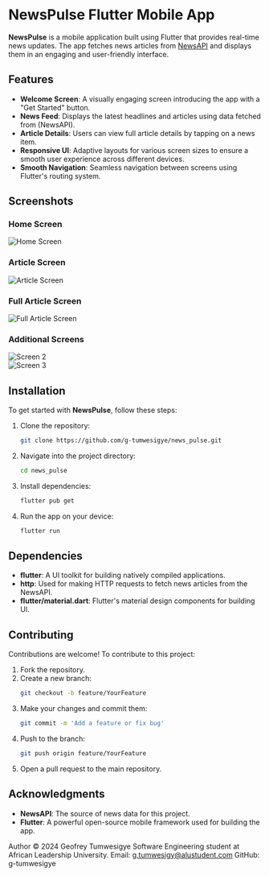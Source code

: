 # NewsPulse Flutter Mobile App

**NewsPulse** is a mobile application built using Flutter that provides real-time news updates. The app fetches news articles from [NewsAPI](https://newsapi.org/) and displays them in an engaging and user-friendly interface.

## Features

- **Welcome Screen**: A visually engaging screen introducing the app with a "Get Started" button.
- **News Feed**: Displays the latest headlines and articles using data fetched from (NewsAPI).
- **Article Details**: Users can view full article details by tapping on a news item.
- **Responsive UI**: Adaptive layouts for various screen sizes to ensure a smooth user experience across different devices.
- **Smooth Navigation**: Seamless navigation between screens using Flutter's routing system.

## Screenshots

### Home Screen
![Home Screen](assets/images/screenshots/home_screen.png)

### Article Screen
![Article Screen](assets/images/screenshots/article_screen.png)

### Full Article Screen
![Full Article Screen](assets/images/screenshots/full_article_screen.png)

### Additional Screens
![Screen 2](assets/images/screenshots/screen2.png)  
![Screen 3](assets/images/screenshots/screen3.png)

## Installation

To get started with **NewsPulse**, follow these steps:

1. Clone the repository:
    ```bash
    git clone https://github.com/g-tumwesigye/news_pulse.git
    ```
2. Navigate into the project directory:
    ```bash
    cd news_pulse
    ```
3. Install dependencies:
    ```bash
    flutter pub get
    ```

4. Run the app on your device:
    ```bash
    flutter run
    ```

## Dependencies

- **flutter**: A UI toolkit for building natively compiled applications.
- **http**: Used for making HTTP requests to fetch news articles from the NewsAPI.
- **flutter/material.dart**: Flutter's material design components for building UI.

## Contributing

Contributions are welcome! To contribute to this project:

1. Fork the repository.
2. Create a new branch:
    ```bash
    git checkout -b feature/YourFeature
    ```
3. Make your changes and commit them:
    ```bash
    git commit -m 'Add a feature or fix bug'
    ```
4. Push to the branch:
    ```bash
    git push origin feature/YourFeature
    ```
5. Open a pull request to the main repository.

## Acknowledgments

- **NewsAPI**: The source of news data for this project.
- **Flutter**: A powerful open-source mobile framework used for building the app.

Author
© 2024 Geofrey Tumwesigye
Software Engineering student at African Leadership University.
Email: g.tumwesigy@alustudent.com
GitHub: g-tumwesigye
